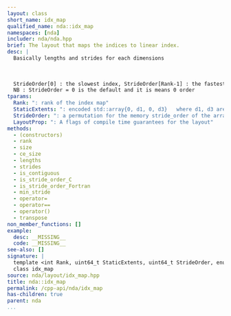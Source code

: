 ```yaml
---
layout: class
short_name: idx_map
qualified_name: nda::idx_map
namespaces: [nda]
includer: nda/nda.hpp
brief: The layout that maps the indices to linear index.
desc: |
  Basically lengths and strides for each dimensions
  
  
  
  StrideOrder[0] : the slowest index, StrideOrder[Rank-1] : the fastest index Example : 012 : C the last index is the fastest 210 : Fortran, the first index is the fastest 120 : storage (i,j,k) is : index j is slowest, then k, then i
  NB : StrideOrder = 0 is the default and it is means 0 order
tparams:
  Rank: ": rank of the index map"
  StaticExtents: ": encoded std::array{0, d1, 0, d3}   where d1, d3 are static dimensions for index 1,3         NB Limitation : d1, d3 < 16 (until C++20)         0 mean dynamic dimension   NB : if StaticExtents ==0, it means all dimensions are static"
  StrideOrder: ": a permutation for the memory stride_order of the array"
  LayoutProp: ": A flags of compile time guarantees for the layout"
methods:
  - (constructors)
  - rank
  - size
  - ce_size
  - lengths
  - strides
  - is_contiguous
  - is_stride_order_C
  - is_stride_order_Fortran
  - min_stride
  - operator=
  - operator==
  - operator()
  - transpose
non_member_functions: []
example:
  desc: __MISSING__
  code: __MISSING__
see-also: []
signature: |
  template <int Rank, uint64_t StaticExtents, uint64_t StrideOrder, enum nda::layout_prop_e LayoutProp> 
  class idx_map
source: nda/layout/idx_map.hpp
title: nda::idx_map
permalink: /cpp-api/nda/idx_map
has-children: true
parent: nda
...
```



